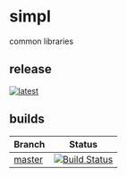 # simpl
common libraries

## release
[![latest](https://img.shields.io/pypi/v/simpl.svg)](https://pypi.python.org/pypi/simpl)

## builds

| Branch        | Status  |
| ------------- | ------------- |
| [master](https://github.com/checkmate/simpl/tree/master)  | [![Build Status](https://travis-ci.org/checkmate/simpl.svg?branch=master)](https://travis-ci.org/checkmate/simpl)  |
